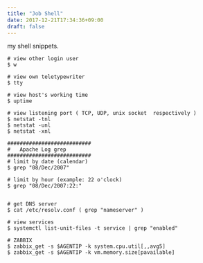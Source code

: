 ```yaml
---
title: "Job Shell"
date: 2017-12-21T17:34:36+09:00
draft: false
---
```


my shell snippets.

    # view other login user
    $ w

    # view own teletypewriter
    $ tty

    # view host's working time
    $ uptime

    # view listening port ( TCP, UDP, unix socket  respectively )
    $ netstat -tnl
    $ netstat -unl
    $ netstat -xnl

    ###########################
    #   Apache Log grep
    ###########################
    # limit by date (calendar)
    $ grep "08/Dec/2007"

    # limit by hour (example: 22 o'clock)
    $ grep "08/Dec/2007:22:"


    # get DNS server
    $ cat /etc/resolv.conf ( grep "nameserver" )

    # view services
    $ systemctl list-unit-files -t service | grep "enabled"

    # ZABBIX
    $ zabbix_get -s $AGENTIP -k system.cpu.util[,,avg5]
    $ zabbix_get -s $AGENTIP -k vm.memory.size[pavailable]

